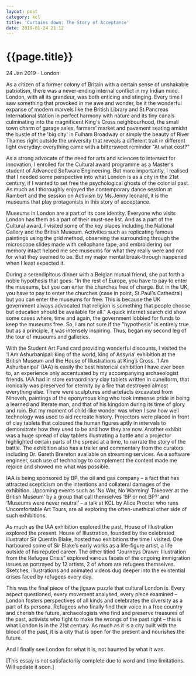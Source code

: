 ```yaml
---
layout: post
category: kcl
title: 'Curtains down: The Story of Acceptance'
date: 2019-01-24 21:12
---
```


{{page.title}}
================

<p class="meta">24 Jan 2019 - London</p>

As a citizen of a former colony of Britain with a certain sense of unshakable patriotism, there was a never-ending internal conflict in my Indian mind. London, with all its grandeur, was both enticing and stinging. Every time I saw something that provoked in me awe and wonder, be it the wonderful expanse of modern marvels like the British Library and St.Pancreas International station in perfect harmony with nature and its tiny canals culminating into the magnificent King's Cross neighbourhood, the small town charm of garage sales, farmers' market and pavement seating amidst the bustle of the 'big city' in Fulham Broadway or simply the beauty of River Thames right outside the university that reveals a different trait in different light everyday: everything came with a bittersweet reminder "At what cost?"

As a strong advocate of the need for arts and sciences to intersect for innovation, I enrolled for the Cultural award programme as a Master's student of Advanced Software Engineering. But more importantly, I realised that I needed some perspective into what London is as a city in the 21st century, if I wanted to set free the psychological ghosts of the colonial past. As much as I thoroughly enjoyed the contemporary dance session at Rambert and the session on Activism by Ms.Jenny leonard, it is the museums that play protagonists in this story of acceptance.

Museums in London are a part of its core identity. Everyone who visits London has them as a part of their must-see list. And as a part of the Cultural award, I visited some of the key places including the National Gallery and the British Museum. Activities such as replicating famous paintings using the grid method, observing the surrounding through the microscope slides made with cellophane tape, and embroidering our memory intact helped me see museums for what they really were and not for what they seemed to be. But my major mental break-through happened when I least expected it. 

During a serendipitous dinner with a Belgian mutual friend, she put forth a noble hypothesis that goes: "In the rest of Europe, you have to pay to enter the museums, but you can enter the churches free of charge. But in the UK, you have to pay to enter the churches (case in point, St.Paul's Cathedral) but you can enter the museums for free. This is because the UK government always advocated that religion is something that people choose but education should be available for all." A quick internet search did show some cases where, time and again, the government lobbied for funds to keep the museums free. So, I am not sure if the "hypothesis" is entirely true but as a principle, it was intensely inspiring. Thus, began my second leg of the tour of museums and galleries.

With the Student Art Fund card providing wonderful discounts, I visited the ‘I Am Ashurbanipal: king of the world, king of Assyria’ exhibition at the British Museum and the House of Illustrations at King’s Cross. ‘I Am Ashurbanipal’ (IAA) is easily the best historical exhibition I have ever been to, an experience only accentuated by my accompanying archaeologist friends. IAA had in store extraordinary clay tablets written in cuneiform, that ironically was preserved for eternity by a fire that destroyed almost everything else. There were sculptures and artefacts excavated from Nineveh, paintings of the eponymous king who took immense pride in being a learned and literate man, and that of his kingdom during its time of glory and ruin. But my moment of child-like wonder was when I saw how well technology was used to aid recreate history. Projectors were placed in front of clay tablets that coloured the human figures aptly in intervals to demonstrate how they used to be and how they are now. Another exhibit was a huge spread of clay tablets illustrating a battle and a projector highlighted certain parts of the spread at a time, to narrate the story of the battle. The exhibition also has a trailer and commentary from the curators including Dr. Gareth Brereton available on streaming services. As a software engineer, such use of technology to complement the content made me rejoice and showed me what was possible.

IAA is being sponsored by BP, the oil and gas company – a fact that has attracted scepticism on the intentions and collateral damages of the exhibition.  Upcoming events such as ‘No War, No Warming! Takeover at the British Museum’ by a group that call themselves ‘BP or not BP?’ and ‘Museums were never neutral’ – a talk at KCL by Alice Procter who runs Uncomfortable Art Tours, are all exploring the often-unethical other side of such exhibitions. 

As much as the IAA exhibition explored the past, House of Illustration explored the present. House of Illustration, founded by the celebrated illustrator Sir Quentin Blake, hosted two exhibitions the time I visited. One harboured some of Sir Blake’s early works as a life-figure artist, a life outside of his reputed career. The other titled “Journeys Drawn: Illustration from the Refugee Crisis” explored various facets of the ongoing immigration issues as portrayed by 12 artists, 2 of whom are refugees themselves. Sketches, illustrations and animated videos dug deeper into the existential crises faced by refugees every day. 

This was the final piece of the jigsaw puzzle that cultural London is. Every aspect questioned, every movement analysed, every piece examined – London fosters perspectives of all kinds and celebrates the diversity as a part of its persona. Refugees who finally find their voice in a free country and cherish the future, archaeologists who find and preserve treasures of the past, activists who fight to make the wrongs of the past right – this is what London is in the 21st century. As much as it is a city built with the blood of the past, it is a city that is open for the present and nourishes the future. 

And I finally see London for what it is, not haunted by what it was.

[This essay is not satisfactorily complete due to word and time limitations. Will update it soon.]